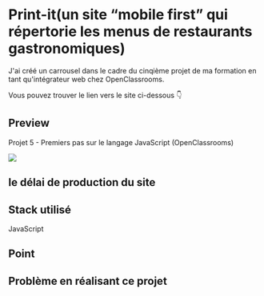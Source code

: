 # Print-it(un site “mobile first” qui répertorie les menus de restaurants gastronomiques)

<p>J'ai créé un carrousel dans le cadre du cinqième projet de ma formation en tant qu'intégrateur web chez OpenClassrooms.</p>
<p> Vous pouvez trouver le lien vers le site ci-dessous 👇 </p>
<a href=""></a>

## Preview

Projet 5 - Premiers pas sur le langage JavaScript (OpenClassrooms)

<img src=https://i.ibb.co/1fwqTP8/Capture-d-cran-2023-11-19-181949.png />

## le délai de production du site


## Stack utilisé
JavaScript

## Point


## Problème en réalisant ce projet

